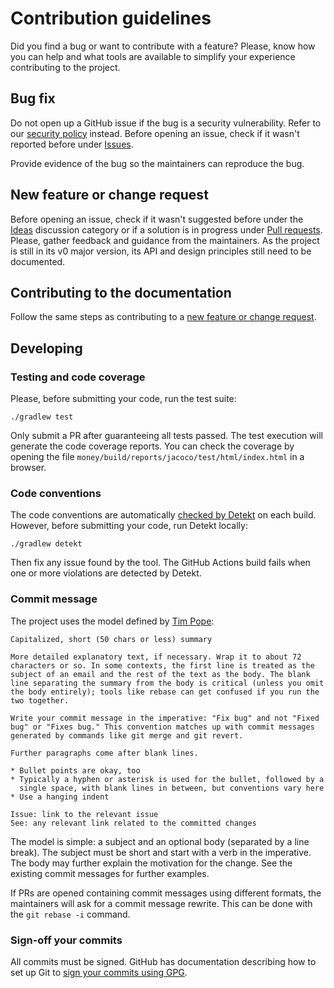 # Contribution guidelines

Did you find a bug or want to contribute with a feature? Please, know how you can help and what tools are available to
simplify your experience contributing to the project.

## Bug fix

Do not open up a GitHub issue if the bug is a security vulnerability. Refer to our [security policy](SECURITY.md)
instead. Before opening an issue, check if it wasn't reported before under
[Issues](https://github.com/eriksencosta/money/issues).

Provide evidence of the bug so the maintainers can reproduce the bug.

## New feature or change request

Before opening an issue, check if it wasn't suggested before under the
[Ideas](https://github.com/eriksencosta/money/discussions/categories/ideas) discussion category or if a solution is in
progress under [Pull requests](https://github.com/eriksencosta/money/pulls). Please, gather feedback and guidance from
the maintainers. As the project is still in its v0 major version, its API and design principles still need to be
documented.

## Contributing to the documentation

Follow the same steps as contributing to a [new feature or change request](#new-feature-or-change-request).

## Developing

### Testing and code coverage

Please, before submitting your code, run the test suite:

```shell
./gradlew test
```

Only submit a PR after guaranteeing all tests passed. The test execution will generate the code coverage reports. You
can check the coverage by opening the file `money/build/reports/jacoco/test/html/index.html` in a browser.

### Code conventions

The code conventions are automatically [checked by Detekt](https://detekt.dev/) on each build. However, before
submitting your code, run Detekt locally:

```shell
./gradlew detekt
```

Then fix any issue found by the tool. The GitHub Actions build fails when one or more violations are detected by Detekt.

### Commit message

The project uses the model defined by [Tim Pope](https://tbaggery.com/2008/04/19/a-note-about-git-commit-messages.html):

```text
Capitalized, short (50 chars or less) summary

More detailed explanatory text, if necessary. Wrap it to about 72
characters or so. In some contexts, the first line is treated as the
subject of an email and the rest of the text as the body. The blank
line separating the summary from the body is critical (unless you omit
the body entirely); tools like rebase can get confused if you run the
two together.

Write your commit message in the imperative: "Fix bug" and not "Fixed
bug" or "Fixes bug." This convention matches up with commit messages
generated by commands like git merge and git revert.

Further paragraphs come after blank lines.

* Bullet points are okay, too
* Typically a hyphen or asterisk is used for the bullet, followed by a
  single space, with blank lines in between, but conventions vary here
* Use a hanging indent

Issue: link to the relevant issue
See: any relevant link related to the committed changes
```

The model is simple: a subject and an optional body (separated by a line break). The subject must be short and start
with a verb in the imperative. The body may further explain the motivation for the change. See the existing commit
messages for further examples.

If PRs are opened containing commit messages using different formats, the maintainers will ask for a commit message
rewrite. This can be done with the `git rebase -i` command.

### Sign-off your commits

All commits must be signed. GitHub has documentation describing how to set up Git to
[sign your commits using GPG](https://docs.github.com/en/authentication/managing-commit-signature-verification).
